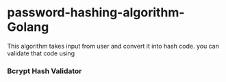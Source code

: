 # password-hashing-algorithm-Golang
This algorithm takes input from user and convert it into hash code.
you can validate that code using 
### Bcrypt Hash Validator
